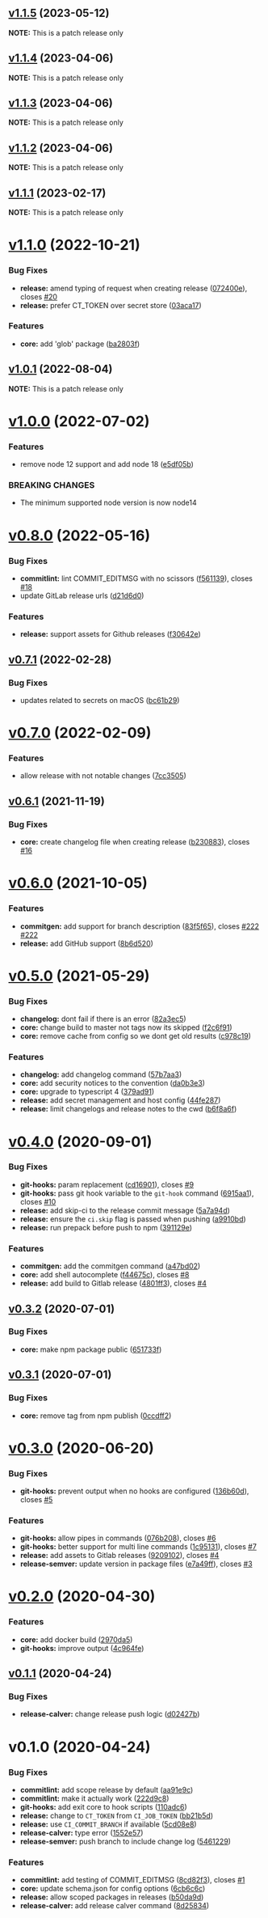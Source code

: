 ## [v1.1.5](https://github.com/Practically/conventional-tools/compare/v1.1.4...v1.1.5) (2023-05-12)

**NOTE:** This is a patch release only

## [v1.1.4](https://github.com/Practically/conventional-tools/compare/v1.1.3...v1.1.4) (2023-04-06)

**NOTE:** This is a patch release only

## [v1.1.3](https://github.com/Practically/conventional-tools/compare/v1.1.2...v1.1.3) (2023-04-06)

**NOTE:** This is a patch release only

## [v1.1.2](https://github.com/Practically/conventional-tools/compare/v1.1.1...v1.1.2) (2023-04-06)

**NOTE:** This is a patch release only

## [v1.1.1](https://github.com/Practically/conventional-tools/compare/v1.1.0...v1.1.1) (2023-02-17)

**NOTE:** This is a patch release only

# [v1.1.0](https://git.zportal.co.uk/practically-oss/conventional-tools/compare/v1.0.1...v1.1.0) (2022-10-21)

### Bug Fixes

* **release:** amend typing of request when creating release ([072400e](https://git.zportal.co.uk/practically-oss/conventional-tools/commits/072400e1a2b78084fa4c864939487b02a7529254)), closes [#20](https://git.zportal.co.uk/practically-oss/conventional-tools/issues/20)
* **release:** prefer CT_TOKEN over secret store ([03aca17](https://git.zportal.co.uk/practically-oss/conventional-tools/commits/03aca17cb3b4bdd3fdf08379121c5325b72bcc46))


### Features

* **core:** add 'glob' package ([ba2803f](https://git.zportal.co.uk/practically-oss/conventional-tools/commits/ba2803f41961a2a1678d8affbb96b6a2b5d0955d))

## [v1.0.1](https://git.zportal.co.uk/practically-oss/conventional-tools/compare/v1.0.0...v1.0.1) (2022-08-04)

**NOTE:** This is a patch release only

# [v1.0.0](https://git.zportal.co.uk/practically-oss/conventional-tools/compare/v0.8.0...v1.0.0) (2022-07-02)

### Features

* remove node 12 support and add node 18 ([e5df05b](https://git.zportal.co.uk/practically-oss/conventional-tools/commits/e5df05b1aa7edd151c4cca162303619a3ecceb0d))


### BREAKING CHANGES

* The minimum supported node version is now node14

# [v0.8.0](https://git.zportal.co.uk/practically-oss/conventional-tools/compare/v0.7.1...v0.8.0) (2022-05-16)

### Bug Fixes

* **commitlint:** lint COMMIT_EDITMSG with no scissors ([f561139](https://git.zportal.co.uk/practically-oss/conventional-tools/commits/f56113901f66c650352099f584340652137ad458)), closes [#18](https://git.zportal.co.uk/practically-oss/conventional-tools/issues/18)
* update GitLab release urls ([d21d6d0](https://git.zportal.co.uk/practically-oss/conventional-tools/commits/d21d6d050b3a524883ed3d0e7e075df4e7482d49))


### Features

* **release:** support assets for Github releases ([f30642e](https://git.zportal.co.uk/practically-oss/conventional-tools/commits/f30642eacd1c839c088cc30923944c20391feda5))

## [v0.7.1](https://git.zportal.co.uk/practically-oss/conventional-tools/compare/v0.7.0...v0.7.1) (2022-02-28)

### Bug Fixes

* updates related to secrets on macOS ([bc61b29](https://git.zportal.co.uk/practically-oss/conventional-tools/commits/bc61b299170d996078d0282bdffd289917159162))

# [v0.7.0](https://git.zportal.co.uk/practically-oss/conventional-tools/compare/v0.6.1...v0.7.0) (2022-02-09)

### Features

* allow release with not notable changes ([7cc3505](https://git.zportal.co.uk/practically-oss/conventional-tools/commits/7cc350587345609eab13dd6b85573820088a584d))

## [v0.6.1](https://git.zportal.co.uk/practically-oss/conventional-tools/compare/v0.6.0...v0.6.1) (2021-11-19)


### Bug Fixes

* **core:** create changelog file when creating release ([b230883](https://git.zportal.co.uk/practically-oss/conventional-tools/commits/b230883e4ace4d80b9ba8b6ca6d3ddf983fa6838)), closes [#16](https://git.zportal.co.uk/practically-oss/conventional-tools/issues/16)



# [v0.6.0](https://git.zportal.co.uk/practically-oss/conventional-tools/compare/v0.5.0...v0.6.0) (2021-10-05)


### Features

* **commitgen:** add support for branch description ([83f5f65](https://git.zportal.co.uk/practically-oss/conventional-tools/commits/83f5f654fc40ec668908d579cd54638385315500)), closes [#222](https://git.zportal.co.uk/practically-oss/conventional-tools/issues/222) [#222](https://git.zportal.co.uk/practically-oss/conventional-tools/issues/222)
* **release:** add GitHub support ([8b6d520](https://git.zportal.co.uk/practically-oss/conventional-tools/commits/8b6d520b88a77151bdb37d0be2a751abfb99113e))



# [v0.5.0](https://git.zportal.co.uk/practically-oss/conventional-tools/compare/v0.4.0...v0.5.0) (2021-05-29)


### Bug Fixes

* **changelog:** dont fail if there is an error ([82a3ec5](https://git.zportal.co.uk/practically-oss/conventional-tools/commits/82a3ec5f9891bdde8a89eeb131ef4bef55e1746c))
* **core:** change build to master not tags now its skipped ([f2c6f91](https://git.zportal.co.uk/practically-oss/conventional-tools/commits/f2c6f9132e0d5d04df4e68a62bbff39ae0b5239a))
* **core:** remove cache from config so we dont get old results ([c978c19](https://git.zportal.co.uk/practically-oss/conventional-tools/commits/c978c1968026ba044fd2d6ccb58ca33fd840f9a1))


### Features

* **changelog:** add changelog command ([57b7aa3](https://git.zportal.co.uk/practically-oss/conventional-tools/commits/57b7aa3ab782380c91ed573e141fcfbc43ef8eef))
* **core:** add security notices to the convention ([da0b3e3](https://git.zportal.co.uk/practically-oss/conventional-tools/commits/da0b3e3c007fd6fd19cd5649c60b7f08c86f0180))
* **core:** upgrade to typescript 4 ([379ad91](https://git.zportal.co.uk/practically-oss/conventional-tools/commits/379ad912664e8cbe82966dd53764ddc548721b4d))
* **release:** add secret management and host config ([44fe287](https://git.zportal.co.uk/practically-oss/conventional-tools/commits/44fe28768907c1be00d4ccca14193afdc57173e6))
* **release:** limit changelogs and release notes to the cwd ([b6f8a6f](https://git.zportal.co.uk/practically-oss/conventional-tools/commits/b6f8a6f31513a4119d9208ccb43fd38ddf822b6f))



# [v0.4.0](https://git.baln.co.uk/general/conventional-tools/compare/v0.3.2...v0.4.0) (2020-09-01)


### Bug Fixes

* **git-hooks:** param replacement ([cd16901](https://git.baln.co.uk/general/conventional-tools/commits/cd16901e06a3150a3f63fc4ee961d2d37dbf384b)), closes [#9](https://git.baln.co.uk/general/conventional-tools/issues/9)
* **git-hooks:** pass git hook variable to the `git-hook` command ([6915aa1](https://git.baln.co.uk/general/conventional-tools/commits/6915aa1468b7d5b08e7731b359e007e92331b602)), closes [#10](https://git.baln.co.uk/general/conventional-tools/issues/10)
* **release:** add skip-ci to the release commit message ([5a7a94d](https://git.baln.co.uk/general/conventional-tools/commits/5a7a94d39e020d4ab55a28b1df07d71b0b67d86d))
* **release:** ensure the `ci.skip` flag is passed when pushing ([a9910bd](https://git.baln.co.uk/general/conventional-tools/commits/a9910bd43153e0e139dbbf319d0cfe4930d34070))
* **release:** run prepack before push to npm ([391129e](https://git.baln.co.uk/general/conventional-tools/commits/391129e95de9a8d181b7748e96ee6e1a655b8da9))


### Features

* **commitgen:** add the commitgen command ([a47bd02](https://git.baln.co.uk/general/conventional-tools/commits/a47bd0240103e37a14bf7a670f55c940ca793d10))
* **core:** add shell autocomplete ([f44675c](https://git.baln.co.uk/general/conventional-tools/commits/f44675ccf70557e1023f6926c9e514f4f5576755)), closes [#8](https://git.baln.co.uk/general/conventional-tools/issues/8)
* **release:** add build to Gitlab release ([4801ff3](https://git.baln.co.uk/general/conventional-tools/commits/4801ff3948aa69b477c9decc3fe4edc8d2d6a5e9)), closes [#4](https://git.baln.co.uk/general/conventional-tools/issues/4)



## [v0.3.2](https://git.baln.co.uk/general/conventional-tools/compare/v0.3.1...v0.3.2) (2020-07-01)


### Bug Fixes

* **core:** make npm package public ([651733f](https://git.baln.co.uk/general/conventional-tools/commits/651733fa18bd06274fbc1e36e64cf206efbe8998))



## [v0.3.1](https://git.baln.co.uk/general/conventional-tools/compare/v0.3.0...v0.3.1) (2020-07-01)


### Bug Fixes

* **core:** remove tag from npm publish ([0ccdff2](https://git.baln.co.uk/general/conventional-tools/commits/0ccdff28bb020be7c159668c2cb7203fd4152674))



# [v0.3.0](https://git.baln.co.uk/general/conventional-tools/compare/v0.2.0...v0.3.0) (2020-06-20)


### Bug Fixes

* **git-hooks:** prevent output when no hooks are configured ([136b60d](https://git.baln.co.uk/general/conventional-tools/commits/136b60dcc5d74222975caa7559e40baae7f3f3aa)), closes [#5](https://git.baln.co.uk/general/conventional-tools/issues/5)


### Features

* **git-hooks:** allow pipes in commands ([076b208](https://git.baln.co.uk/general/conventional-tools/commits/076b208c2bf474b7b0d80e79ad834b73947fa2da)), closes [#6](https://git.baln.co.uk/general/conventional-tools/issues/6)
* **git-hooks:** better support for multi line commands ([1c95131](https://git.baln.co.uk/general/conventional-tools/commits/1c95131d2eb81970bf4837215c51af2eaf2ff8a2)), closes [#7](https://git.baln.co.uk/general/conventional-tools/issues/7)
* **release:** add assets to Gitlab releases ([9209102](https://git.baln.co.uk/general/conventional-tools/commits/92091023681a4110c086f6d9568ba212d2159905)), closes [#4](https://git.baln.co.uk/general/conventional-tools/issues/4)
* **release-semver:** update version in package files ([e7a49ff](https://git.baln.co.uk/general/conventional-tools/commits/e7a49ff477cfb86b2270a2519feab03b9a51e8b7)), closes [#3](https://git.baln.co.uk/general/conventional-tools/issues/3)



# [v0.2.0](https://git.baln.co.uk/general/conventional-tools/compare/v0.1.1...v0.2.0) (2020-04-30)


### Features

* **core:** add docker build ([2970da5](https://git.baln.co.uk/general/conventional-tools/commits/2970da586bbc08e1d69b844a4b6db112c2852737))
* **git-hooks:** improve output ([4c964fe](https://git.baln.co.uk/general/conventional-tools/commits/4c964fedbb3a9b08c36b664e4c60da0ec63d7ab4))



## [v0.1.1](https://git.baln.co.uk/general/conventional-tools/compare/v0.1.0...v0.1.1) (2020-04-24)


### Bug Fixes

* **release-calver:** change release push logic ([d02427b](https://git.baln.co.uk/general/conventional-tools/commits/d02427b6e9f13bc5b69ace9d066714562a06a6b2))



# v0.1.0 (2020-04-24)


### Bug Fixes

* **commitlint:** add scope release by default ([aa91e9c](https://git.baln.co.uk/general/conventional-tools/commits/aa91e9c183a4d1261e9ff56696f7e02b06ac8b4b))
* **commitlint:** make it actually work ([222d9c8](https://git.baln.co.uk/general/conventional-tools/commits/222d9c8770d23d0c1b74063905cda30b109f6d89))
* **git-hooks:** add exit core to hook scripts ([110adc6](https://git.baln.co.uk/general/conventional-tools/commits/110adc69ca2b229843236164747f09d766de81e1))
* **release:** change to `CT_TOKEN` from `CI_JOB_TOKEN` ([bb21b5d](https://git.baln.co.uk/general/conventional-tools/commits/bb21b5d61b2f0b0c098ee112766512e858eaf365))
* **release:** use `CI_COMMIT_BRANCH` if available ([5cd08e8](https://git.baln.co.uk/general/conventional-tools/commits/5cd08e87d435672d08ddd4b66712c4c0a2703a13))
* **release-calver:** type error ([1552e57](https://git.baln.co.uk/general/conventional-tools/commits/1552e57a4d9dc97acbaf2d94c61e902eca2eec33))
* **release-semver:** push branch to include change log ([5461229](https://git.baln.co.uk/general/conventional-tools/commits/5461229aa7904127af437c52770a8b5d689fb3c9))


### Features

* **commitlint:** add testing of COMMIT_EDITMSG ([8cd82f3](https://git.baln.co.uk/general/conventional-tools/commits/8cd82f3ba49de5020cbccc11edde044b5851e6dd)), closes [#1](https://git.baln.co.uk/general/conventional-tools/issues/1)
* **core:** update schema.json for config options ([6cb6c6c](https://git.baln.co.uk/general/conventional-tools/commits/6cb6c6ca7ef8b96cb8088dd3f5e90d372bb7d1b4))
* **release:** allow scoped packages in releases ([b50da9d](https://git.baln.co.uk/general/conventional-tools/commits/b50da9de6e391c3aa3c01334b869cdbb4c3cc782))
* **release-calver:** add release calver command ([8d25834](https://git.baln.co.uk/general/conventional-tools/commits/8d25834708d87d9790c8af26f612494241500be0))



